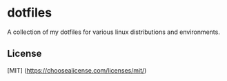 # dotfiles
A collection of my dotfiles for various linux distributions and environments.

## License
[MIT] (https://choosealicense.com/licenses/mit/)
